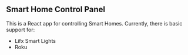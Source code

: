 ## Smart Home Control Panel

This is a React app for controlling Smart Homes. Currently, there is basic support for:
- Lifx Smart Lights
- Roku
